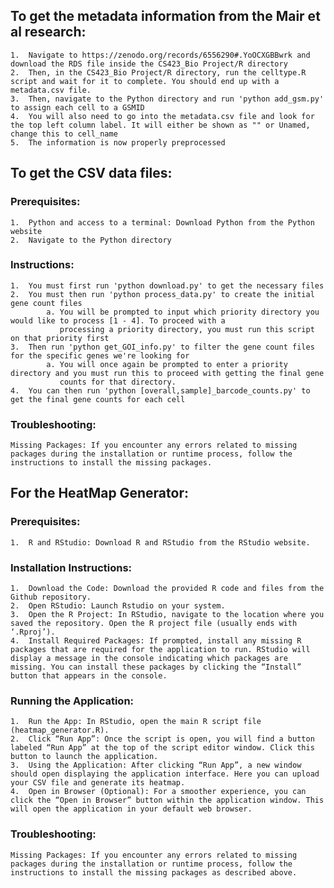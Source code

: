 ## To get the metadata information from the Mair et al research:
    1.  Navigate to https://zenodo.org/records/6556290#.YoOCXGBBwrk and download the RDS file inside the CS423_Bio Project/R directory
    2.  Then, in the CS423_Bio Project/R directory, run the celltype.R script and wait for it to complete. You should end up with a metadata.csv file.
    3.  Then, navigate to the Python directory and run 'python add_gsm.py' to assign each cell to a GSMID
    4.  You will also need to go into the metadata.csv file and look for the top left column label. It will either be shown as "" or Unamed, change this to cell_name
    5.  The information is now properly preprocessed


## To get the CSV data files:
  ### Prerequisites:
    1.	Python and access to a terminal: Download Python from the Python website
    2.	Navigate to the Python directory
  ### Instructions:
    1.	You must first run 'python download.py' to get the necessary files
    2.	You must then run 'python process_data.py' to create the initial gene count files
            a. You will be prompted to input which priority directory you would like to process [1 - 4]. To proceed with a 
               processing a priority directory, you must run this script on that priority first
    3.	Then run 'python get_GOI_info.py' to filter the gene count files for the specific genes we're looking for
            a. You will once again be prompted to enter a priority directory and you must run this to proceed with getting the final gene
               counts for that directory.
    4.	You can then run 'python [overall,sample]_barcode_counts.py' to get the final gene counts for each cell
  ### Troubleshooting:
    Missing Packages: If you encounter any errors related to missing packages during the installation or runtime process, follow the instructions to install the missing packages.


## For the HeatMap Generator:
 ### Prerequisites:
    1.	R and RStudio: Download R and RStudio from the RStudio website.
  ### Installation Instructions:
    1.	Download the Code: Download the provided R code and files from the Github repository.
    2.	Open RStudio: Launch Rstudio on your system.
    3.	Open the R Project: In RStudio, navigate to the location where you saved the repository. Open the R project file (usually ends with ‘.Rproj’).
    4.	Install Required Packages: If prompted, install any missing R packages that are required for the application to run. RStudio will display a message in the console indicating which packages are           missing. You can install these packages by clicking the “Install” button that appears in the console. 
  ### Running the Application:
    1.	Run the App: In RStudio, open the main R script file (heatmap_generator.R). 
    2.	Click “Run App”: Once the script is open, you will find a button labeled “Run App” at the top of the script editor window. Click this button to launch the application.
    3.	Using the Application: After clicking “Run App”, a new window should open displaying the application interface. Here you can upload your CSV file and generate its heatmap.
    4.	Open in Browser (Optional): For a smoother experience, you can click the “Open in Browser” button within the application window. This will open the application in your default web browser.
  ### Troubleshooting:
    Missing Packages: If you encounter any errors related to missing packages during the installation or runtime process, follow the instructions to install the missing packages as described above. 

